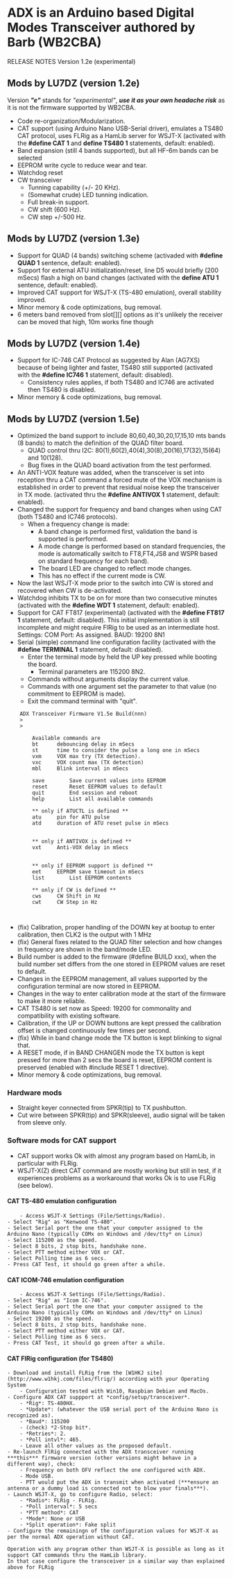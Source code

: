# ADX is an Arduino based Digital Modes Transceiver authored by Barb (WB2CBA)

RELEASE NOTES Version 1.2e (experimental)

## Mods by LU7DZ (version 1.2e)

Version ***"e"*** stands for *"experimental"*, ***use it as your own headache risk*** as it is not the firmware supported by WB2CBA.

-	Code re-organization/Modularization.
-	CAT support (using Arduino Nano USB-Serial driver), emulates a TS480 CAT protocol, uses FLRig as a HamLib server for WSJT-X (activated with the **#define CAT 1** and **define TS480 1** statements, default: enabled).
-	Band expansion (still 4 bands supported), but all HF-6m bands can be selected
-	EEPROM write cycle to reduce wear and tear.
-	Watchdog reset
-	CW transceiver
	- Tunning capability (+/- 20 KHz).
	- (Somewhat crude) LED tunning indication.
	- Full break-in support.
	- CW shift (600 Hz).
	- CW step +/-500 Hz.


## Mods by LU7DZ (version 1.3e)

- Support for QUAD (4 bands) switching scheme (activaded with **#define QUAD 1** sentence, default: enabled).
- Support for external ATU initialization/reset, line D5 would briefly (200 mSecs) flash a high on band changes (activated with the **define ATU 1** sentence, default: enabled).
- Improved CAT support for WSJT-X (TS-480 emulation), overall stability improved.
- Minor memory & code optimizations, bug removal.
- 6 meters band removed from slot[][] options as it's unlikely the receiver can be moved that high, 10m works fine though


## Mods by LU7DZ (version 1.4e)

- Support for IC-746 CAT Protocol as suggested by Alan (AG7XS) because of being lighter and faster, TS480 still supported (activated with the **#define IC746 1** statement, default: disabled). 
	- Consistency rules applies, if both TS480 and IC746 are activated then TS480 is disabled.
- Minor memory & code optimizations, bug removal.


## Mods by LU7DZ (version 1.5e)

- Optimized the band support to include 80,60,40,30,20,17,15,10 mts bands (8 bands) to match the definition of the QUAD filter board.
	- QUAD control thru I2C: 80(1),60(2),40(4),30(8),20(16),17(32),15(64) and 10(128).
	- Bug fixes in the QUAD board activation from the test performed.
- An ANTI-VOX feature was added, when the transceiver is set into reception thru a CAT command a forced mute of the VOX mechanism is established in order to prevent that residual noise keep the transceiver in TX mode. (activated thru the **#define ANTIVOX 1** statement, default: enabled).
- Changed the support for frequency and band changes when using CAT (both TS480 and IC746 protocols).
	- When a frequency change is made:
		- A band change is performed first, validation the band is supported is performed.
		- A mode change is performed based on standard frequencies, the mode is automatically switch to FT8,FT4,JS8 and WSPR based on standard frequency for each band).
		- The board LED are changed to reflect mode changes.
		- This has no effect if the current mode is CW.
- Now the last WSJT-X mode prior to the switch into CW is stored and recovered when CW is de-activated.
- Watchdog inhibits TX to be on for more than two consecutive minutes (activated with the **#define WDT 1** statement, default: enabled).
- Support for CAT FT817 (experimental) (activated with the **#define FT817 1** statement, default: disabled). This initial implementation is still incomplete and might
  require FlRig to be used as an intermediate host. Settings:
	COM Port: As assigned.
	BAUD: 19200
	8N1
- Serial (simple) command line configuration facility (activated with the **#define TERMINAL 1** statement, default: disabled).
	- Enter the terminal mode by held the UP key pressed while booting the board.
		- Terminal parameters are 115200 8N2.
	- Commands without arguments display the current value.
	- Commands with one argument set the parameter to that value (no commitment to EEPROM is made).
	- Exit the command terminal with "quit".

```
	ADX Transceiver Firmware V1.5e Build(nnn)
	>
	>

        Available commands are
		bt		debouncing delay in mSecs
		st		time to consider the pulse a long one in mSecs
		vxm		VOX max try (TX detection).
		vxc		VOX count max (TX detection)
		mbl		Blink interval in mSecs		

		save		Save current values into EEPROM
		reset		Reset EEPROM values to default
		quit		End session and reboot
		help		List all available commands
		
		** only if ATUCTL is defined **
		atu		pin for ATU pulse
		atd		duration of ATU reset pulse in mSecs


		** only if ANTIVOX is defined **
		vxt		Anti-VOX delay in mSecs


		** only if EEPROM support is defined **		
		eet		EEPROM save timeout in mSecs
		list		List EEPROM contents

		** only if CW is defined **
		cws		CW Shift in Hz
		cwt		CW Step in Hz



```
- (fix) Calibration, proper handling of the DOWN key at bootup to enter calibration, then CLK2 is the output with 1 MHz
- (fix) General fixes related to the QUAD filter selection and how changes in frequency are shown in the band/mode LED.
- Build number is added to the firmware (#define BUILD xxx), when the build number set differs from the one stored in EEPROM values are reset to default.
- Changes in the EEPROM management, all values supported by the configuration terminal are now stored in EEPROM.
- Changes in the way to enter calibration mode at the start of the firmware to make it more reliable.
- CAT TS480 is set now as Speed: 19200 for commonality and compatibility with existing software. 
- Calibration, if the UP or DOWN buttons are kept pressed the calibration offset is changed continuously few times per second.
- (fix) While in band change mode the TX button is kept blinking to signal that.
- A RESET mode, if in BAND CHANGEN mode the TX button is kept pressed for more than 2 secs the board is reset, EEPROM content is preserved (enabled with #include RESET 1 directive).
- Minor memory & code optimizations, bug removal.

### Hardware mods

-	Straight keyer connected from SPKR(tip) to TX pushbutton.
-	Cut wire between SPKR(tip) and SPKR(sleeve), audio signal will be taken from sleeve only.

### Software mods for CAT support

-	CAT support works Ok with almost any program based on HamLib, in particular with FLRig.
-	WSJT-X(Z) direct CAT command are mostly working but still in test, if it experiences problems as a workaround that works Ok is to use FLRig (see below).

#### CAT TS-480 emulation configuration
        - Access WSJT-X Settings (File/Settings/Radio).
	- Select "Rig" as "Kenwood TS-480".
	- Select Serial port the one that your computer assigned to the Arduino Nano (typically COMx on Windows and /dev/tty* on Linux)
	- Select 115200 as the speed.
	- Select 8 bits, 2 stop bits, handshake none.
 	- Select PTT method either VOX or CAT.
	- Select Polling time as 6 secs.
	- Press CAT Test, it should go green after a while.
#### CAT ICOM-746 emulation configuration
        - Access WSJT-X Settings (File/Settings/Radio).
	- Select "Rig" as "Icom IC-746".
	- Select Serial port the one that your computer assigned to the Arduino Nano (typically COMx on Windows and /dev/tty* on Linux)
	- Select 19200 as the speed.
	- Select 8 bits, 2 stop bits, handshake none.
 	- Select PTT method either VOX or CAT.
	- Select Polling time as 6 secs.
	- Press CAT Test, it should go green after a while.

#### CAT FlRig configuration (for TS480)
	- Download and install FLRig from the [W1HKJ site] (http://www.w1hkj.com/files/flrig/) according with your Operating System
		- Configuration tested with Win10, Raspbian Debian and MacOs.
	- Configure ADX CAT suppport at *config/setup/transceiver*.
		- *Rig*: TS-480HX.
		- *Update*: (whatever the USB serial port of the Arduino Nano is recognized as).
		- *Baud*: 115200
		- (check) *2-Stop bit*.
		- *Retries*: 2.
		- *Poll intvl*: 465.
		- Leave all other values as the proposed default.
	- Re-launch FlRig connected with the ADX transceiver running ***this*** firmware version (other versions might behave in a different way), check:
		- Frequency on both OFV reflect the one configured with ADX.
		- Mode USB.
		- PTT would put the ADX in transmit when activated (***ensure an antenna or a dummy load is connected not to blow your finals***).
	- Launch WSJT-X, go to configure Radio, select:
		- *Radio*: FLRig - FLRig.
		- *Poll interval*: 5 secs
		- *PTT method*: CAT
		- *Mode*: None or USB
		- *Split operation*: Fake split
	- Configure the remainingn of the configuration values for WSJT-X as per the normal ADX operation without CAT.


```
Operation with any program other than WSJT-X is possible as long as it support CAT commands thru the HamLib library.
In that case configure the transceiver in a similar way than explained above for FLRig
```











